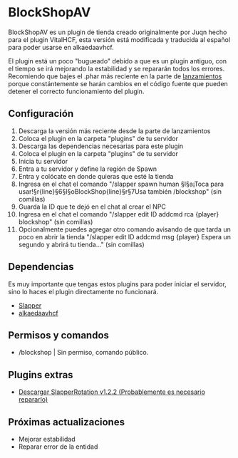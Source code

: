 # BlockShopAV
BlockShopAV es un plugin de tienda creado originalmente por Juqn hecho para el plugin VitalHCF, esta versión está modificada y traducida al español para poder usarse en alkaedaavhcf.

El plugin está un poco "bugueado" debido a que es un plugin antiguo, con el tiempo se irá mejorando la estabilidad y se repararán todos los errores.
Recomiendo que bajes el .phar más reciente en la parte de [lanzamientos](https://github.com/nmoralesfz/blockshop4alkaedaavhcf/releases) porque constántemente se harán cambios en el código fuente que pueden detener el correcto funcionamiento del plugin.

## Configuración
1. Descarga la versión más reciente desde la parte de lanzamientos
2. Coloca el plugin en la carpeta "plugins" de tu servidor
3. Descarga las dependencias necesarias para este plugin
4. Coloca el plugin en la carpeta "plugins" de tu servidor
5. Inicia tu servidor
6. Entra a tu servidor y define la región de Spawn
7. Entra y colócate en donde quieras que esté la tienda
8. Ingresa en el chat el comando "/slapper spawn human §l§a¡Toca para usar!§r{line}§6§l§oBlockShop{line}§r§7Usa también /blockshop" (sin comillas)
9. Guarda la ID que te dejó en el chat al crear el NPC
10. Ingresa en el chat el comando "/slapper edit ID addcmd rca {player} blockshop" (sin comillas)
11. Opcionalmente puedes agregar otro comando avisando de que tarda un poco en abrir la tienda "/slapper edit ID addcmd msg {player} Espera un segundo y abrirá tu tienda..." (sin comillas)

## Dependencias
Es muy importante que tengas estos plugins para poder iniciar el servidor, sino lo haces el plugin directamente no funcionará.
 - [Slapper](https://files.catbox.moe/zcbcsp.phar)
 - [alkaedaavhcf](https://github.com/nmoralesfz/alkaedaavhcf/releases)

## Permisos y comandos
- /blockshop | Sin permiso, comando público.

## Plugins extras
- [Descargar SlapperRotation v1.2.2 (Probablemente es necesario repararlo)](https://poggit.pmmp.io/r/148588/SlapperRotation.phar)

## Próximas actualizaciones
- Mejorar estabilidad
- Reparar error de la entidad
